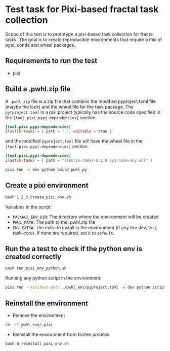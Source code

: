 # Test task for Pixi-based fractal task collection

Scope of this test is to prototype a pixi-based task collection for fractal tasks.
The goal is to create reproducible environments that require a mix of pypi, conda and wheel packages.

## Requirements to run the test

* pixi

## Build a .pwhl.zip file

A `.pwhl.zip` file is a zip file that contains the modified pyproject.toml file (maybe the lock) and the wheel file for the task package.
The `pytproject.toml` in a pixi project typically has the source code specified in the `[tool.pixi.pypi-dependencies]` section.

```toml
[tool.pixi.pypi-dependencies]
ilastik-tasks = { path = ".", editable = true }
```

and the modified `pyproject.toml` file will have the wheel file in the `[tool.pixi.pypi-dependencies]` section.

```toml
[tool.pixi.pypi-dependencies]
ilastik-tasks = { path = "ilastik-tasks-0.1.0-py3-none-any.whl" }
```

```bash
pixi run -e dev python build_pwhl.py
```

## Create a pixi environment

```bash
bash 1_2_3_create_pixi_env.sh
```

Variables in the script:

* `PACKAGE_ENV_DIR`: The directory where the environment will be created
* `PWHL_PATH`: The path to the .pwhl.zip file
* `ENV_EXTRA`: The extra to install in the environment (if any like dev, test, task-core). If none are required, set it to `default`.

## Run the a test to check if the python env is created correctly

```bash
bash run_pixi_env_python.sh
```

Running any python script in the environment:

```bash
pixi run --manifest-path ./pwhl_env/pyproject.toml -e dev python script.py
```

## Reinstall the environment

* Remove the environment

```bash
rm -rf pwhl_env/.pixi  
```

* Reinstall the environment from frozen pixi.lock

```bash
bash 6_reinstall_pixi_env.sh
```
